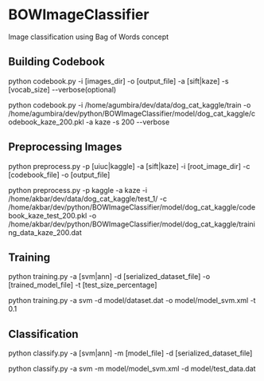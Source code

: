 # BOWImageClassifier
Image classification using Bag of Words concept


## Building Codebook
python codebook.py -i [images_dir] -o [output_file] -a [sift|kaze] -s [vocab_size] --verbose(optional)

python codebook.py -i /home/agumbira/dev/data/dog_cat_kaggle/train -o /home/agumbira/dev/python/BOWImageClassifier/model/dog_cat_kaggle/codebook_kaze_200.pkl -a kaze -s 200 --verbose 

## Preprocessing Images
python preprocess.py -p [uiuc|kaggle] -a [sift|kaze] -i [root_image_dir] -c [codebook_file] -o [output_file]

python preprocess.py -p kaggle -a kaze -i /home/akbar/dev/data/dog_cat_kaggle/test_1/ -c /home/akbar/dev/python/BOWImageClassifier/model/dog_cat_kaggle/codebook_kaze_test_200.pkl -o /home/akbar/dev/python/BOWImageClassifier/model/dog_cat_kaggle/training_data_kaze_200.dat



## Training
python training.py -a [svm|ann] -d [serialized_dataset_file] -o [trained_model_file] -t [test_size_percentage]

python training.py -a svm -d model/dataset.dat -o model/model_svm.xml -t 0.1

## Classification
python classify.py -a [svm|ann] -m [model_file] -d [serialized_dataset_file]

python classify.py -a svm -m model/model_svm.xml -d model/test_data.dat

